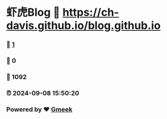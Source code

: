 # 虾虎Blog :link: https://ch-davis.github.io/blog.github.io 
### :page_facing_up: [1](https://ch-davis.github.io/blog.github.io/tag.html) 
### :speech_balloon: 0 
### :hibiscus: 1092 
### :alarm_clock: 2024-09-08 15:50:20 
### Powered by :heart: [Gmeek](https://github.com/Meekdai/Gmeek)
